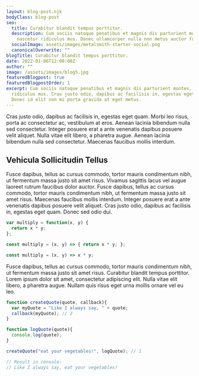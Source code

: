 ```yaml
---
layout: blog-post.njk
bodyClass: blog-post
seo:
  title: Curabitur blandit tempus porttitor.
  description: Cum sociis natoque penatibus et magnis dis parturient montes,
    nascetur ridiculus mus. Donec ullamcorper nulla non metus auctor fringilla.
  socialImage: assets/images/metalsmith-starter-social.png
  canonicalOverwrite: ""
blogTitle: Curabitur blandit tempus porttitor.
date: 2022-01-06T12:00:00Z
author: ""
image: /assets/images/blog5.jpg
featuredBlogpost: true
featuredBlogpostOrder: 1
excerpt: Cum sociis natoque penatibus et magnis dis parturient montes, nascetur
  ridiculus mus. Cras justo odio, dapibus ac facilisis in, egestas eget quam.
  Donec id elit non mi porta gravida at eget metus.
---
```


Cras justo odio, dapibus ac facilisis in, egestas eget quam. Morbi leo risus, porta ac consectetur ac, vestibulum at eros. Aenean lacinia bibendum nulla sed consectetur. Integer posuere erat a ante venenatis dapibus posuere velit aliquet. Nulla vitae elit libero, a pharetra augue. Aenean lacinia bibendum nulla sed consectetur. Maecenas faucibus mollis interdum.

## Vehicula Sollicitudin Tellus

Fusce dapibus, tellus ac cursus commodo, tortor mauris condimentum nibh, ut fermentum massa justo sit amet risus. Vivamus sagittis lacus vel augue laoreet rutrum faucibus dolor auctor. Fusce dapibus, tellus ac cursus commodo, tortor mauris condimentum nibh, ut fermentum massa justo sit amet risus. Maecenas faucibus mollis interdum. Integer posuere erat a ante venenatis dapibus posuere velit aliquet. Cras justo odio, dapibus ac facilisis in, egestas eget quam. Donec sed odio dui.


```javascript
var multiply = function(x, y) {
  return x * y;
};

const multiply = (x, y) => { return x * y; };

const multiply = (x, y) => x * y;    
```

Fusce dapibus, tellus ac cursus commodo, tortor mauris condimentum nibh, ut fermentum massa justo sit amet risus. Curabitur blandit tempus porttitor. Lorem ipsum dolor sit amet, consectetur adipiscing elit. Nulla vitae elit libero, a pharetra augue. Nullam quis risus eget urna mollis ornare vel eu leo.


```javascript
function createQuote(quote, callback){ 
  var myQuote = "Like I always say, " + quote;
  callback(myQuote); // 2
}

function logQuote(quote){
  console.log(quote);
}

createQuote("eat your vegetables!", logQuote); // 1

// Result in console: 
// Like I always say, eat your vegetables!
```
